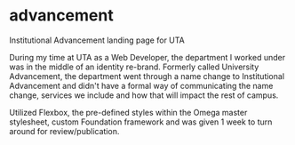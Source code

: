 # advancement
Institutional Advancement landing page for UTA

During my time at UTA as a Web Developer, the department I worked under was in the middle of an identity re-brand. Formerly called University Advancement, the department went through a name change to Institutional Advancement and didn't have a formal way of communicating the name change, services we include and how that will impact the rest of campus.

Utilized Flexbox, the pre-defined styles within the Omega master stylesheet, custom Foundation framework and was given 1 week to turn around for review/publication.
